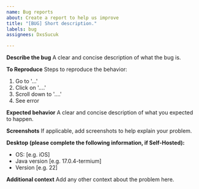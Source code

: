 ```yaml
---
name: Bug reports
about: Create a report to help us improve
title: "[BUG] Short description."
labels: bug
assignees: DxsSucuk

---
```


**Describe the bug**
A clear and concise description of what the bug is.

**To Reproduce**
Steps to reproduce the behavior:
1. Go to '...'
2. Click on '....'
3. Scroll down to '....'
4. See error

**Expected behavior**
A clear and concise description of what you expected to happen.

**Screenshots**
If applicable, add screenshots to help explain your problem.

**Desktop (please complete the following information, if Self-Hosted):**
 - OS: [e.g. iOS]
 - Java version [e.g. 17.0.4-termium]
 - Version [e.g. 22]

**Additional context**
Add any other context about the problem here.
